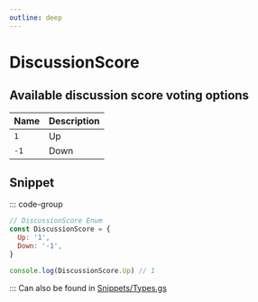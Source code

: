 ```yaml
---
outline: deep
---
```


# DiscussionScore

## Available discussion score voting options

| Name     | Description |
|----------|-------------|
| `1`      | Up          |
| `-1`     | Down        |

## Snippet

::: code-group

```js [enum.gs]
// DiscussionScore Enum
const DiscussionScore = {
  Up: '1',
  Down: '-1',
}

console.log(DiscussionScore.Up) // 1
```

:::
Can also be found in [Snippets/Types.gs](../../../snippets/snippets/types)